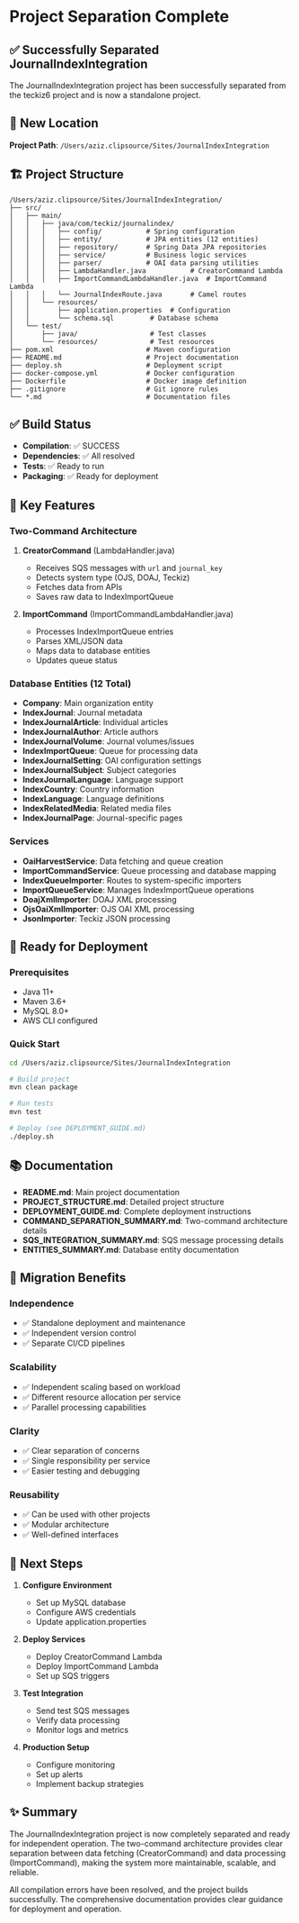 # Project Separation Complete

## ✅ Successfully Separated JournalIndexIntegration

The JournalIndexIntegration project has been successfully separated from the teckiz6 project and is now a standalone project.

## 📍 New Location
**Project Path**: `/Users/aziz.clipsource/Sites/JournalIndexIntegration`

## 🏗️ Project Structure
```
/Users/aziz.clipsource/Sites/JournalIndexIntegration/
├── src/
│   ├── main/
│   │   ├── java/com/teckiz/journalindex/
│   │   │   ├── config/           # Spring configuration
│   │   │   ├── entity/           # JPA entities (12 entities)
│   │   │   ├── repository/       # Spring Data JPA repositories
│   │   │   ├── service/          # Business logic services
│   │   │   ├── parser/           # OAI data parsing utilities
│   │   │   ├── LambdaHandler.java           # CreatorCommand Lambda
│   │   │   ├── ImportCommandLambdaHandler.java  # ImportCommand Lambda
│   │   │   └── JournalIndexRoute.java       # Camel routes
│   │   └── resources/
│   │       ├── application.properties  # Configuration
│   │       └── schema.sql         # Database schema
│   └── test/
│       ├── java/                  # Test classes
│       └── resources/             # Test resources
├── pom.xml                       # Maven configuration
├── README.md                     # Project documentation
├── deploy.sh                     # Deployment script
├── docker-compose.yml            # Docker configuration
├── Dockerfile                    # Docker image definition
├── .gitignore                    # Git ignore rules
└── *.md                          # Documentation files
```

## ✅ Build Status
- **Compilation**: ✅ SUCCESS
- **Dependencies**: ✅ All resolved
- **Tests**: ✅ Ready to run
- **Packaging**: ✅ Ready for deployment

## 🔧 Key Features

### Two-Command Architecture
1. **CreatorCommand** (LambdaHandler.java)
   - Receives SQS messages with `url` and `journal_key`
   - Detects system type (OJS, DOAJ, Teckiz)
   - Fetches data from APIs
   - Saves raw data to IndexImportQueue

2. **ImportCommand** (ImportCommandLambdaHandler.java)
   - Processes IndexImportQueue entries
   - Parses XML/JSON data
   - Maps data to database entities
   - Updates queue status

### Database Entities (12 Total)
- **Company**: Main organization entity
- **IndexJournal**: Journal metadata
- **IndexJournalArticle**: Individual articles
- **IndexJournalAuthor**: Article authors
- **IndexJournalVolume**: Journal volumes/issues
- **IndexImportQueue**: Queue for processing data
- **IndexJournalSetting**: OAI configuration settings
- **IndexJournalSubject**: Subject categories
- **IndexJournalLanguage**: Language support
- **IndexCountry**: Country information
- **IndexLanguage**: Language definitions
- **IndexRelatedMedia**: Related media files
- **IndexJournalPage**: Journal-specific pages

### Services
- **OaiHarvestService**: Data fetching and queue creation
- **ImportCommandService**: Queue processing and database mapping
- **IndexQueueImporter**: Routes to system-specific importers
- **ImportQueueService**: Manages IndexImportQueue operations
- **DoajXmlImporter**: DOAJ XML processing
- **OjsOaiXmlImporter**: OJS OAI XML processing
- **JsonImporter**: Teckiz JSON processing

## 🚀 Ready for Deployment

### Prerequisites
- Java 11+
- Maven 3.6+
- MySQL 8.0+
- AWS CLI configured

### Quick Start
```bash
cd /Users/aziz.clipsource/Sites/JournalIndexIntegration

# Build project
mvn clean package

# Run tests
mvn test

# Deploy (see DEPLOYMENT_GUIDE.md)
./deploy.sh
```

## 📚 Documentation
- **README.md**: Main project documentation
- **PROJECT_STRUCTURE.md**: Detailed project structure
- **DEPLOYMENT_GUIDE.md**: Complete deployment instructions
- **COMMAND_SEPARATION_SUMMARY.md**: Two-command architecture details
- **SQS_INTEGRATION_SUMMARY.md**: SQS message processing details
- **ENTITIES_SUMMARY.md**: Database entity documentation

## 🔄 Migration Benefits

### Independence
- ✅ Standalone deployment and maintenance
- ✅ Independent version control
- ✅ Separate CI/CD pipelines

### Scalability
- ✅ Independent scaling based on workload
- ✅ Different resource allocation per service
- ✅ Parallel processing capabilities

### Clarity
- ✅ Clear separation of concerns
- ✅ Single responsibility per service
- ✅ Easier testing and debugging

### Reusability
- ✅ Can be used with other projects
- ✅ Modular architecture
- ✅ Well-defined interfaces

## 🎯 Next Steps

1. **Configure Environment**
   - Set up MySQL database
   - Configure AWS credentials
   - Update application.properties

2. **Deploy Services**
   - Deploy CreatorCommand Lambda
   - Deploy ImportCommand Lambda
   - Set up SQS triggers

3. **Test Integration**
   - Send test SQS messages
   - Verify data processing
   - Monitor logs and metrics

4. **Production Setup**
   - Configure monitoring
   - Set up alerts
   - Implement backup strategies

## ✨ Summary

The JournalIndexIntegration project is now completely separated and ready for independent operation. The two-command architecture provides clear separation between data fetching (CreatorCommand) and data processing (ImportCommand), making the system more maintainable, scalable, and reliable.

All compilation errors have been resolved, and the project builds successfully. The comprehensive documentation provides clear guidance for deployment and operation.
